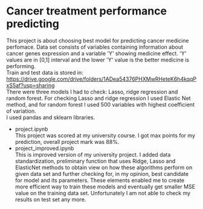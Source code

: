 # Cancer treatment performance predicting
This project is about choosing best model for predicting cancer medicine perfomace. Data set consists of variables containing information about cancer genes expression and a variable 'Y' showing medicine effect. 'Y' values are in [0,1] interval and the lower 'Y' value is the better medicine is performing.\
Train and test data is stored in: https://drive.google.com/drive/folders/1ADea54376PHXMwRHeteK6h4kqqPxS5af?usp=sharing \
There were three models I had to check: Lasso, ridge regression and random forest. For checking Lasso and ridge regression I used Elastic Net method, and for random forest I used 500 variables with highest coefficient of variation.\
I used pandas and sklearn libraries.
* project.ipynb\
This project was scored at my university course. I got max points for my prediction, overall project mark was 88%. 
* project_improved.ipynb\
This is improved version of my university project. I added data standardization, preliminary function that uses Ridge, Lasso and ElasticNet methods to obtain view on how these algorithms perform on given data set and further checking for, in my opinion, best candidate for model and its parameters. These elements enabled me to create more efficient way to train these models and eventually get smaller MSE value on the training data set. Unfortunately I am not able to check my results on test set any more.
